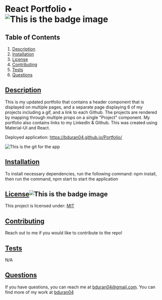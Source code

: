 # React Portfolio • ![This is the badge image](https://img.shields.io/badge/license-MIT-blue.svg)

  ## Table of Contents

1. [Description](#description)
2. [Installation](#installation)
3. [License](#license)
4. [Contributing](#contributing)
5. [Tests](#tests)
6. [Questions](#questions)

## [Description](#description)
This is my updated portfolio that contains a header component that is displayed on multiple pages, and a separate page displaying 6 of my projects including a gif, and a link to each Github. The projects are rendered by mapping through multiple props on a single "Project" component. My portfolio also contains links to my LinkedIn & Github. This was created using Material-UI and React. 

Deployed application: https://bduran04.github.io/Portfolio/

 ![This is the git for the app](public/portfolio.gif)


## [Installation](#installation)
To install necessary dependencies, run the following command: npm install, then run the command, npm start to start the application 


## [License](#license)![This is the badge image](https://img.shields.io/badge/license-MIT-blue.svg)
This project is licensed under: 
[MIT](https://choosealicense.com/licenses/mit/)

## [Contributing](#contributing)
Reach out to me if you would like to contribute to the repo! 

## [Tests](#tests)
N/A

## [Questions](#questions)
If you have questions, you can reach me at bduran04@gmail.com. You can find more of my work at [bduran04](https://github.com/bduran04)

